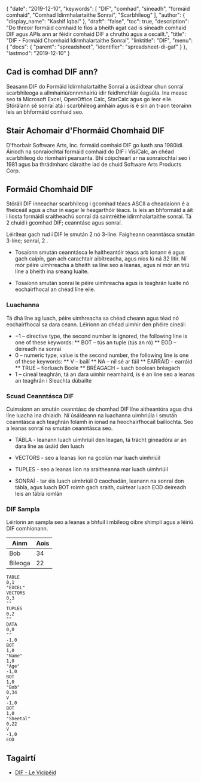 {
  "date": "2019-12-10",
  "keywords": [
"DIF",
"comhad",
"síneadh",
"formáid comhaid",
"Comhad Idirmhalartaithe Sonraí",
"Scarbhileog"
],
  "author": {
    "display_name": "Kashif Iqbal"
},
  "draft": "false",
  "toc": true,
  "description": "Do threoir formáid comhaid le fios a bheith agat cad is síneadh comhaid DIF agus APIs ann ar féidir comhaid DIF a chruthú agus a oscailt.",
  "title": "DIF - Formáid Chomhaid Idirmhalartaithe Sonraí",
  "linktitle": "DIF",
  "menu": {
    "docs": {
      "parent": "spreadsheet",
      "identifier": "spreadsheet-di-gaf"
}
},
  "lastmod": "2019-12-10"
}

## Cad is comhad DIF ann?

Seasann DIF do Formáid Idirmhalartaithe Sonraí a úsáidtear chun sonraí scarbhileoga a allmhairiú/onnmhairiú idir feidhmchláir éagsúla. Ina measc seo tá Microsoft Excel, OpenOffice Calc, StarCalc agus go leor eile. Stórálann sé sonraí atá i scarbhileog amháin agus is é sin an t-aon teorainn leis an bhformáid comhaid seo.

## Stair Achomair d'Fhormáid Chomhaid DIF ##

D'fhorbair Software Arts, Inc. formáid comhaid DIF go luath sna 1980idí. Áiríodh na sonraíochtaí formáid comhaid do DIF i VisiCalc, an chéad scarbhileog do ríomhairí pearsanta. Bhí cóipcheart ar na sonraíochtaí seo i 1981 agus ba thrádmharc cláraithe iad de chuid Software Arts Products Corp.

## Formáid Chomhaid DIF ##

Stóráil DIF inneachar scarbhileog i gcomhad téacs ASCII a cheadaíonn é a fheiceáil agus a chur in eagar le heagarthóir téacs. Is leis an bhformáid a áit i liosta formáidí sraitheachú sonraí dá saintréithe idirmhalartaithe sonraí. Tá 2 chuid i gcomhad DIF; ceanntásc agus sonraí.

Léirítear gach rud i DIF le smután 2 nó 3-líne. Faigheann ceanntásca smután 3-líne; sonraí, 2 .

* Tosaíonn smután ceanntásca le haitheantóir téacs arb ionann é agus gach caipín, gan ach carachtair aibítreacha, agus níos lú ná 32 litir. Ní mór péire uimhreacha a bheith sa líne seo a leanas, agus ní mór an tríú líne a bheith ina sreang luaite.

* Tosaíonn smután sonraí le péire uimhreacha agus is teaghrán luaite nó eochairfhocal an chéad líne eile.


### Luachanna ###

Tá dhá líne ag luach, péire uimhreacha sa chéad cheann agus téad nó eochairfhocal sa dara ceann. Léiríonn an chéad uimhir den phéire cineál:

* −1 – directive type, the second number is ignored, the following line is one of these keywords:
** BOT – tús an tuple (tús an ró)
** EOD – deireadh na sonraí
* 0 – numeric type, value is the second number, the following line is one of these keywords:
** V – bailí
** NA – níl sé ar fáil
** EARRÁID - earráid
** TRUE – fíorluach Boole
** BRÉAGACH – luach boolean bréagach
* 1 – cineál teaghrán, tá an dara uimhir neamhaird, is é an líne seo a leanas an teaghrán i Sleachta dúbailte


### Scuad Ceanntásca DIF ###

Cuimsíonn an smután ceanntásc de chomhad DIF líne aitheantóra agus dhá líne luacha ina dhiaidh. Ní úsáideann na luachanna uimhriúla i smután ceanntásca ach teaghrán folamh in ionad na heochairfhocail bailíochta. Seo a leanas sonraí na smután ceanntásca seo.

* TÁBLA - leanann luach uimhriúil den leagan, tá trácht gineadóra ar an dara líne as úsáid den luach

* VECTORS - seo a leanas líon na gcolún mar luach uimhriúil

* TUPLES - seo a leanas líon na sraitheanna mar luach uimhriúil

* SONRAÍ - tar éis luach uimhriúil 0 caochadán, leanann na sonraí don tábla, agus luach BOT roimh gach sraith, cuirtear luach EOD deireadh leis an tábla iomlán


### DIF Sampla ###

Léiríonn an sampla seo a leanas a bhfuil i mbileog oibre shimplí agus a léiriú DIF comhionann.


|Ainm|Aois
---|---|
|Bob|34
| Bileoga|22

```
TABLE
0,1
"EXCEL"
VECTORS
0,3
""
TUPLES
0,2
""
DATA
0,0
""
-1,0
BOT
1,0
"Name"
1,0
"Age"
-1,0
BOT
1,0
"Bob"
0,34
V
-1,0
BOT
1,0
"Sheetal"
0,22
V
-1,0
EOD
```

## Tagairtí ##

* [DIF - Le Vicipéid]( https://ga.wikipedia.org/wiki/Data_Interchange_Format)


